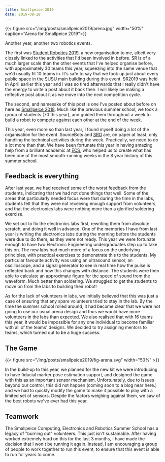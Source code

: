 ```yaml
---
title: Smallpeice 2019
date: 2019-08-18
---
```


{{< figure src="/img/posts/smallpeice2019/arena.jpg" width="50%" caption="Arena for Smallpeice 2019">}}

Another year, another two robotics events.

The first was [Student Robotics 2019](https://studentrobotics.org), a new organisation to me, albeit very closely linked to the activities that I'd been involved in before. SR is of a much larger scale than the other events that I've helped organise before, with approximately 30 teams this year, squeezing into the same venue that we'd usually fit 10 teams in. It's safe to say that we took up just about every public space in the [SUSU](https://www.susu.org) main building during this event. SR2019 was held in April earlier this year and I was so tired afterwards that I really didn't have the energy to write a post about it back then. I will likely be making a reflective post about it as we move into the next competition cycle.

The second, and namesake of this post is one I've posted about before on here as [Smallpeice 2018](/posts/smallpeice2018). Much like the previous summer school, we took a group of students (70 this year), and guided them throughout a week to build a robot to compete against each other at the end of the week.

This year, even more so than last year, I found myself doing a lot of the organisation for the event. SourceBots and [SRO](https://roboticsoutreach.org) are, on paper at least, only handling the technical activities during the week. Practically, we need to do a lot more than that. We have been fortunate this year in having amazing help from a brilliant academic at [ECS](https://ecs.soton.ac.uk), who helped us to create what has been one of the most smooth-running weeks in the 8 year history of this summer school.

## Feedback is everything

After last year, we had received some of the worst feedback from the students, indicating that we had not done things that well. Some of the areas that particularly needed focus were that during the time in the labs, students felt that they were not receiving enough support from volunteers, and that the electronics labs were nothing more than a glorified soldering exercise. 

We set out to fix the electronics labs first, rewriting them from absolute scratch, and doing it well in advance. One of the memories I have from last year is writing the electronics labs during the morning before the students were due to do them, as they were not ready. This year we were fortunate enough to have two Electronic Engineering undergraduates step up to take this on. The new labs had much more of a focus on the underlying principles, with practical exercises to demonstrate this to the students. My particular favourite activity was using an ultrasound sensor, an oscilloscope, and a signal generator to see in real time how the pulse is reflected back and how this changes with distance. The students were then able to calculate an approximate figure for the speed of sound from the waveform. Much better than soldering. We struggled to get the students to move on from the labs to building their robot!

As for the lack of volunteers in labs, we initially believed that this was just a case of ensuring that any spare volunteers tried to stay in the lab. By the time the summer school rolled around, it had become clear that we were not going to use our usual arena design and thus we would have more volunteers in the labs than expected. We also realised that with 16 teams this year, it would be impossible for any one individual to become familiar with all of the teams' designs. We decided to try assigning mentors to teams, which turned out to be a huge success.

## The Game

{{< figure src="/img/posts/smallpeice2019/fig-arena.svg" width="50%" >}}

In the build-up to this year, we planned for the new kit we were introducing to have fiducial marker pose estimation support, and designed the game with this as an important sensor mechanism. Unfortunately, due to issues beyond our control, this did not happen (coming soon to a blog near here.) and we had to quickly modify the game to make it possible to play with a limited set of sensors. Despite the factors weighing against them, we saw of the best robots we've ever had this year.

## Teamwork

The Smallpeice Computing, Electronics and Robotics Summer School has a legacy of "burning out" volunteers. This just isn't sustainable. After having worked extremely hard on this for the last 3 months, I have made the decision that I won't be running it again. Instead, I am encouraging a group of people to work together to run this event, to ensure that this event is able to run for years to come. 
